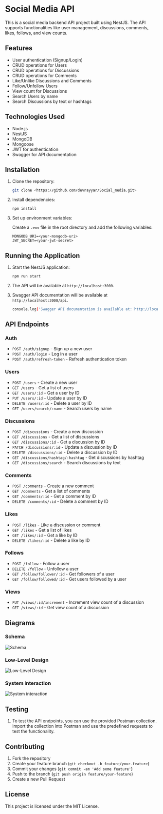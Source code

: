 # Social Media API

This is a social media backend API project built using NestJS. The API supports functionalities like user management, discussions, comments, likes, follows, and view counts.

## Features

- User authentication (Signup/Login)
- CRUD operations for Users
- CRUD operations for Discussions
- CRUD operations for Comments
- Like/Unlike Discussions and Comments
- Follow/Unfollow Users
- View count for Discussions
- Search Users by name
- Search Discussions by text or hashtags

## Technologies Used

- Node.js
- NestJS
- MongoDB
- Mongoose
- JWT for authentication
- Swagger for API documentation

## Installation

1. Clone the repository:
    ```bash
    git clone <https://github.com/devnayyar/Social_media.git>
    ```

2. Install dependencies:
    ```bash
    npm install
    ```

3. Set up environment variables:

   Create a `.env` file in the root directory and add the following variables:
    ```dotenv
    MONGODB_URI=<your-mongodb-uri>
    JWT_SECRET=<your-jwt-secret>
    ```

## Running the Application

1. Start the NestJS application:
    ```bash
    npm run start
    ```

2. The API will be available at `http://localhost:3000`.

3. Swagger API documentation will be available at `http://localhost:3000/api`.

    ```bash
    console.log('Swagger API documentation is available at: http://localhost:3000/api');
    ```

## API Endpoints

### Auth

- `POST /auth/signup` - Sign up a new user
- `POST /auth/login` - Log in a user
- `POST /auth/refresh-token` - Refresh authentication token

### Users

- `POST /users` - Create a new user
- `GET /users` - Get a list of users
- `GET /users/:id` - Get a user by ID
- `PUT /users/:id` - Update a user by ID
- `DELETE /users/:id` - Delete a user by ID
- `GET /users/search/:name` - Search users by name

### Discussions

- `POST /discussions` - Create a new discussion
- `GET /discussions` - Get a list of discussions
- `GET /discussions/:id` - Get a discussion by ID
- `PATCH /discussions/:id` - Update a discussion by ID
- `DELETE /discussions/:id` - Delete a discussion by ID
- `GET /discussions/hashtag/:hashtag` - Get discussions by hashtag
- `GET /discussions/search` - Search discussions by text

### Comments

- `POST /comments` - Create a new comment
- `GET /comments` - Get a list of comments
- `GET /comments/:id` - Get a comment by ID
- `DELETE /comments/:id` - Delete a comment by ID

### Likes

- `POST /likes` - Like a discussion or comment
- `GET /likes` - Get a list of likes
- `GET /likes/:id` - Get a like by ID
- `DELETE /likes/:id` - Delete a like by ID

### Follows

- `POST /follow` - Follow a user
- `DELETE /follow` - Unfollow a user
- `GET /follow/follower/:id` - Get followers of a user
- `GET /follow/followed/:id` - Get users followed by a user

### Views

- `PUT /views/:id/increment` - Increment view count of a discussion
- `GET /views/:id` - Get view count of a discussion

## Diagrams

### Schema

![Schema](diagrams/diagram-export-6-14-2024-12_03_50-AM.png)

### Low-Level Design

![Low-Level Design](diagrams/diagram-export-6-14-2024-12_22_27-AM.png)

### System interaction
![System interaction](diagrams/diagram-export-6-14-2024-11_23_14-PM.png)

## Testing

1. To test the API endpoints, you can use the provided Postman collection. Import the collection into Postman and use the predefined requests to test the functionality.

## Contributing

1. Fork the repository
2. Create your feature branch (`git checkout -b feature/your-feature`)
3. Commit your changes (`git commit -am 'Add some feature'`)
4. Push to the branch (`git push origin feature/your-feature`)
5. Create a new Pull Request

## License

This project is licensed under the MIT License.

